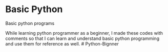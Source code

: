 # Basic Python
Basic python programs

While learning python programmer as a beginner, I made these codes with comments so that I can learn and understand basic python programming and use them for reference as well.
#   P y t h o n - B i g n n e r  
 